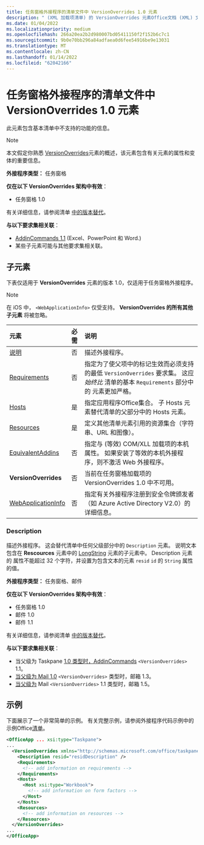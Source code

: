 ```yaml
---
title: 任务窗格外接程序的清单文件中 VersionOverrides 1.0 元素
description: " (XML 加载项清单) 的 VersionOverrides 元素Office文档 (XML) 文档。"
ms.date: 01/04/2022
ms.localizationpriority: medium
ms.openlocfilehash: 266a20ea2b2d980007bd05411150f2f152b6c7c1
ms.sourcegitcommit: 9b0e70bb296a84adfaea0d6fee54916be9e13031
ms.translationtype: MT
ms.contentlocale: zh-CN
ms.lasthandoff: 01/14/2022
ms.locfileid: "62042166"
---
```

# <a name="versionoverrides-10-element-in-the-manifest-file-for-a-task-pane-add-in"></a>任务窗格外接程序的清单文件中 VersionOverrides 1.0 元素

此元素包含基本清单中不支持的功能的信息。

> [!NOTE]
> 本文假定你熟悉 [VersionOverrides](versionoverrides.md)元素的概述，该元素包含有关元素的属性和变体的重要信息。

**外接程序类型：** 任务窗格

**仅在以下 VersionOverrides 架构中有效**：

- 任务窗格 1.0

有关详细信息，请参阅清单 [中的版本替代](../../develop/add-in-manifests.md#version-overrides-in-the-manifest)。

**与以下要求集相关联**：

- [AddinCommands 1.1](../requirement-sets/add-in-commands-requirement-sets.md) (Excel、PowerPoint 和 Word.) 
- 某些子元素可能与其他要求集相关联。

## <a name="child-elements"></a>子元素

下表仅适用于 **VersionOverrides** 元素的版本 1.0，仅适用于任务窗格外接程序。

> [!NOTE]
> 在 iOS 中， `<WebApplicationInfo>` 仅受支持。 **VersionOverrides 的所有其他子元素** 将被忽略。

|  元素 |  必需  |  说明  |
|:-----|:-----|:-----|
|  [说明](#description)    |  否   |  描述外接程序。 |
|  [Requirements](requirements.md)  |  否   |  指定为了使父项中的标记生效而必须支持的最低 `VersionOverrides` 要求集。 这应 *始终比* 清单的基本 `Requirements` 部分中的 元素更加严格。|
|  [Hosts](hosts.md)                |  是  |  指定应用程序Office集合。 子 Hosts 元素替代清单的父部分中的 Hosts 元素。  |
|  [Resources](resources.md)    |  是  | 定义其他清单元素引用的资源集合（字符串、URL 和图像）。|
|  [EquivalentAddins](equivalentaddins.md)    |  否  | 指定与 (等效) COM/XLL 加载项的本机属性。 如果安装了等效的本机外接程序，则不激活 Web 外接程序。|
|  **VersionOverrides**    |  否  | 当前在任务窗格加载项的 VersionOverrides 1.0 中不可用。 |
|  [WebApplicationInfo](webapplicationinfo.md)    |  否  | 指定有关外接程序注册到安全令牌颁发者（如 Azure Active Directory V2.0）的详细信息。 |

### <a name="description"></a>Description

描述外接程序。 这会替代清单中任何父级部分中的 `Description` 元素。 说明文本包含在 **Rescources** 元素中的 [LongString](resources.md) 元素的子元素中。 Description 元素的 属性不能超过 32 个字符，并设置为包含文本的元素 `resid`  `id` 的 `String` 属性的值。

**外接程序类型：** 任务窗格、邮件

**仅在以下 VersionOverrides 架构中有效**：

- 任务窗格 1.0
- 邮件 1.0
- 邮件 1.1

有关详细信息，请参阅清单 [中的版本替代](../../develop/add-in-manifests.md#version-overrides-in-the-manifest)。

**与以下要求集相关联**：

- 当父级为 Taskpane [1.0 类型时，AddinCommands](../requirement-sets/add-in-commands-requirement-sets.md) `<VersionOverrides>` 1.1。
- [当父级为 Mail 1.0](../../reference/objectmodel/requirement-set-1.3/outlook-requirement-set-1.3.md) `<VersionOverrides>` 类型时，邮箱 1.3。
- [当父级为](../../reference/objectmodel/requirement-set-1.5/outlook-requirement-set-1.5.md) Mail `<VersionOverrides>` 1.1 类型时，邮箱 1.5。

## <a name="example"></a>示例

下面展示了一个非常简单的示例。 有关完整示例，请参阅外接程序代码示例中的示例Office[清单](https://github.com/OfficeDev/PnP-OfficeAddins)。

```xml
<OfficeApp ... xsi:type="Taskpane">
...
  <VersionOverrides xmlns="http://schemas.microsoft.com/office/taskpaneappversionoverrides" xsi:type="VersionOverridesV1_0">
    <Description resid="residDescription" />
    <Requirements>
      <!-- add information on requirements -->
    </Requirements>
    <Hosts>
      <Host xsi:type="Workbook">
        <!-- add information on form factors -->
      </Host>
    </Hosts>
    <Resources>
      <!-- add information on resources -->
    </Resources>
  </VersionOverrides>
...
</OfficeApp>
```
